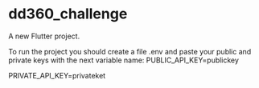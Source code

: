 # dd360_challenge

A new Flutter project.

To run the project you should create a file .env and paste your public and private keys with the next variable name: 
PUBLIC_API_KEY=publickey

PRIVATE_API_KEY=privateket

